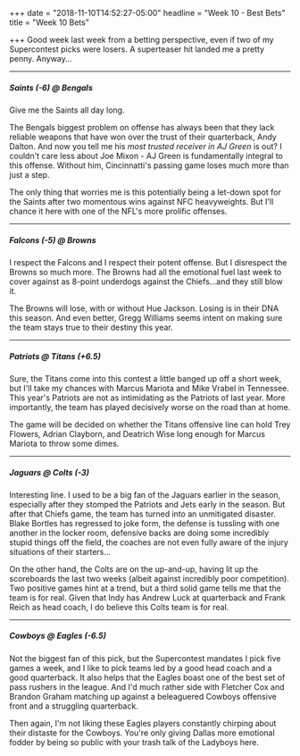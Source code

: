 +++
date = "2018-11-10T14:52:27-05:00"
headline = "Week 10 - Best Bets"
title = "Week 10 Bets"

+++
Good week last week from a betting perspective, even if two of my Supercontest picks were losers. A superteaser hit landed me a pretty penny. Anyway...

***

##### _Saints (-6)_ @ Bengals

Give me the Saints all day long.

The Bengals biggest problem on offense has always been that they lack reliable weapons that have won over the trust of their quarterback, Andy Dalton. And now you tell me his _most trusted receiver in AJ Green_ is out? I couldn't care less about Joe Mixon - AJ Green is fundamentally integral to this offense. Without him, Cincinnatti's passing game loses much more than just a step.

The only thing that worries me is this potentially being a let-down spot for the Saints after two momentous wins against NFC heavyweights. But I'll chance it here with one of the NFL's more prolific offenses.

***

##### _Falcons (-5)_ @ Browns

I respect the Falcons and I respect their potent offense. But I disrespect the Browns so much more. The Browns had all the emotional fuel last week to cover against as 8-point underdogs against the Chiefs...and they still blow it.

The Browns will lose, with or without Hue Jackson. Losing is in their DNA this season. And even better, Gregg Williams seems intent on making sure the team stays true to their destiny this year.

***

##### Patriots @ _Titans (+6.5)_

Sure, the Titans come into this contest a little banged up off a short week, but I'll take my chances with Marcus Mariota and Mike Vrabel in Tennessee. This year's Patriots are not as intimidating as the Patriots of last year. More importantly, the team has played decisively worse on the road than at home.

The game will be decided on whether the Titans offensive line can hold Trey Flowers, Adrian Clayborn, and Deatrich Wise long enough for Marcus Mariota to throw some dimes.

***

##### Jaguars @ _Colts (-3)_ 

Interesting line. I used to be a big fan of the Jaguars earlier in the season, especially after they stomped the Patriots and Jets early in the season. But after that Chiefs game, the team has turned into an unmitigated disaster. Blake Bortles has regressed to joke form, the defense is tussling with one another in the locker room, defensive backs are doing some incredibly stupid things off the field, the coaches are not even fully aware of the injury situations of their starters...

On the other hand, the Colts are on the up-and-up, having lit up the scoreboards the last two weeks (albeit against incredibly poor competition). Two positive games hint at a trend, but a third solid game tells me that the team is for real. Given that Indy has Andrew Luck at quarterback and Frank Reich as head coach, I do believe this Colts team is for real.

***

#####  Cowboys @ _Eagles (-6.5)_

Not the biggest fan of this pick, but the Supercontest mandates I pick five games a week, and I like to pick teams led by a good head coach and a good quarterback. It also helps that the Eagles boast one of the best set of pass rushers in the league. And I'd much rather side with Fletcher Cox and Brandon Graham matching up against a beleaguered Cowboys offensive front and a struggling quarterback.

Then again, I'm not liking these Eagles players constantly chirping about their distaste for the Cowboys. You're only giving Dallas more emotional fodder by being so public with your trash talk of the Ladyboys here.